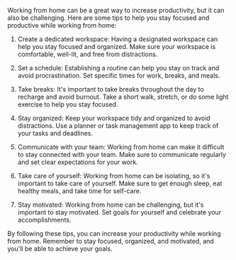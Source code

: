 Working from home can be a great way to increase productivity, but it can also be challenging. Here are some tips to help you stay focused and productive while working from home:

1. Create a dedicated workspace: Having a designated workspace can help you stay focused and organized. Make sure your workspace is comfortable, well-lit, and free from distractions.

2. Set a schedule: Establishing a routine can help you stay on track and avoid procrastination. Set specific times for work, breaks, and meals.

3. Take breaks: It's important to take breaks throughout the day to recharge and avoid burnout. Take a short walk, stretch, or do some light exercise to help you stay focused.

4. Stay organized: Keep your workspace tidy and organized to avoid distractions. Use a planner or task management app to keep track of your tasks and deadlines.

5. Communicate with your team: Working from home can make it difficult to stay connected with your team. Make sure to communicate regularly and set clear expectations for your work.

6. Take care of yourself: Working from home can be isolating, so it's important to take care of yourself. Make sure to get enough sleep, eat healthy meals, and take time for self-care.

7. Stay motivated: Working from home can be challenging, but it's important to stay motivated. Set goals for yourself and celebrate your accomplishments.

By following these tips, you can increase your productivity while working from home. Remember to stay focused, organized, and motivated, and you'll be able to achieve your goals.